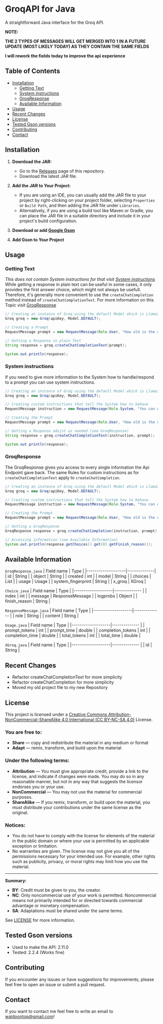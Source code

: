 # GroqAPI for Java

A straightforward Java interface for the Groq API.

**NOTE:**

**THE 2 TYPES OF MESSAGES WILL GET MERGED INTO 1 IN A FUTURE UPDATE (MOST LIKELY TODAY) AS THEY CONTAIN THE SAME FIELDS**

**I will rework the fields today to improve the api experience**


## Table of Contents

- [Installation](#installation)
    - [Getting Text](#getting-text)
    - [System instructions](#system-instructions)
    - [GroqResponse](#groqresponse)
    - [Available Information](#available-information)
- [Usage](#usage)
- [Recent Changes](#recent-changes)
- [License](#license)
- [Tested Gson versions](#tested-gson-versions)
- [Contributing](#contributing)
- [Contact](#contact)

## Installation

1. **Download the JAR:**
   - Go to the [Releases](https://github.com/yourusername/groq-api-client/releases) page of this repository.
   - Download the latest JAR file.

2. **Add the JAR to Your Project:**
   - If you are using an IDE, you can usually add the JAR file to your project by right-clicking on your project folder, selecting `Properties` or `Build Path`, and then adding the JAR file under `Libraries`.
   - Alternatively, if you are using a build tool like Maven or Gradle, you can place the JAR file in a suitable directory and include it in your project's build configuration.

3. **Download or add [Google Gson](https://github.com/jgravelle/GroqApiLibrary)**
4. **Add Gson to Your Project**

## Usage
### Getting Text
*This does not contain System instructions for that visit [System instructions](#system-instructions)*
While getting a response in plain text can be useful in some cases, it only provides the first answer choice, which might not always be usefull. Therefore, it's generally more convenient to use the `createChatCompletion` method instead of `createChatCompletionText`. For more information on this Topic visit [GroqResponse](#groqresponse)

```java
// Creating an instance of Groq using the default Model which is Llama3_8b
Groq groq = new Groq(apiKey, Model.DEFAULT);

// Creating a Prompt
RequestMessage prompt = new RequestMessage(Role.User, "How old is the universe?");

// Getting a Response in plain Text
String response = groq.createChatCompletionText(prompt);

System.out.println(response);
```

### System instructions
If you need to give more information to the System how to handle/respond to a prompt you can use system instructions.
```java
// Creating an instance of Groq using the default Model which is Llama3_8b
Groq groq = new Groq(apiKey, Model.DEFAULT);

// Creating custom instructions that tell the System how to behave
RequestMessage instruction = new RequestMessage(Role.System, "You can only speak German from now on");

// Creating the Prompt
RequestMessage prompt = new RequestMessage(Role.User, "How old is the universe?");

// Getting a Response adujst as needed (see GroqResponse)
String response = groq.createChatCompletionText(instruction, prompt);

System.out.println(response);
```

### GroqResponse
The GroqResponse gives you access to every single information the Api Endpoint gave back.
The same Rules for custom instructions as for `createChatCompletionText` apply to `createChatCompletion`.

```java
// Creating an instance of Groq using the default Model which is Llama3_8b
Groq groq = new Groq(apiKey, Model.DEFAULT);

// Creating custom instructions that tell the System how to behave
RequestMessage instruction = new RequestMessage(Role.System, "You can only speak German from now on");

// Creating the Prompt
RequestMessage prompt = new RequestMessage(Role.User, "How old is the universe?");

// Getting a GroqResponse
GroqResponse response = groq.createChatCompletion(instruction, prompt);

// Accessing information (see Available Information) 
System.out.println(response.getChoices().get(0).getFinish_reason());
```

## Available Information

`GroqResponse.java`
| Field name         | Type         |
|--------------------|--------------|
| id                 | String       |
| object             | String       |
| created            | int          |
| model              | String       |
| choices            | List<Choice> |
| usage              | Usage        |
| system_fingerprint | String       |
| x_groq             | XGroq        |


`Choice.java`
| Field name         | Type            |
|--------------------|--------------   |
| index              | int             |
| message            | ResponseMessage |
| logprobs           | Object          |
| finish_reason      | String          |



`ResponseMessage.java`
| Field name         | Type            |
|--------------------|--------------   |
| role               | String          |
| content            | String          |


`Usage.java`
| Field name         | Type            |
|--------------------|--------------   |
| prompt_tokens      | int             |
| prompt_time        | double          |
| completion_tokens  | int             |
| completion_time    | double          |
| total_tokens       | int             |
| total_time         | double          |


`XGroq.java`
| Field name         | Type            |
|--------------------|--------------   |
| id                 | String          |



## Recent Changes
- Refactor createChatCompletionText for more simplicity
- Refactor createChatCompletion for more simplicity
- Moved my old project file to my new Repository

## License

This project is licensed under a [Creative Commons Attribution-NonCommercial-ShareAlike 4.0 International (CC BY-NC-SA 4.0)](https://creativecommons.org/licenses/by-nc-sa/4.0/) License.

### You are free to:
- **Share** — copy and redistribute the material in any medium or format
- **Adapt** — remix, transform, and build upon the material

### Under the following terms:
- **Attribution** — You must give appropriate credit, provide a link to the license, and indicate if changes were made. You may do so in any reasonable manner, but not in any way that suggests the licensor endorses you or your use.
- **NonCommercial** — You may not use the material for commercial purposes.
- **ShareAlike** — If you remix, transform, or build upon the material, you must distribute your contributions under the same license as the original.

### Notices:
- You do not have to comply with the license for elements of the material in the public domain or where your use is permitted by an applicable exception or limitation.
- No warranties are given. The license may not give you all of the permissions necessary for your intended use. For example, other rights such as publicity, privacy, or moral rights may limit how you use the material.

---

**Summary:**
- **BY**: Credit must be given to you, the creator.
- **NC**: Only noncommercial use of your work is permitted. Noncommercial means not primarily intended for or directed towards commercial advantage or monetary compensation.
- **SA**: Adaptations must be shared under the same terms.

See [LICENSE](https://github.com/F4llBack/GroqAPI?tab=License-1-ov-file) for more information.

## Tested Gson versions
- Used to make the API: 2.11.0
- Tested: 2.2.4 (Works fine)

## Contributing
If you encounter any issues or have suggestions for improvements, please feel free to open an issue or submit a pull request.

## Contact
If you want to contact me feel free to write an email to waldoontop@gmail.com!